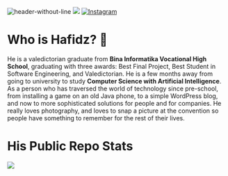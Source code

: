 ![header-without-line](https://github.com/user-attachments/assets/1239e832-4882-4014-b552-d6ea3badca4a)
[![](https://visitcount.itsvg.in/api?id=hafidzmrizky&icon=0&color=0)](https://visitcount.itsvg.in)
[![Instagram](https://img.shields.io/badge/Instagram-%23E4405F.svg?logo=Instagram&logoColor=white)](https://instagram.com/hafidzmrizky) 
# **Who is Hafidz?** 🤫
He is a valedictorian graduate from **Bina Informatika Vocational High School**, graduating with three awards: Best Final Project, Best Student in Software Engineering, and Valedictorian. He is a few months away from going to university to study **Computer Science with Artificial Intelligence**. As a person who has traversed the world of technology since pre-school, from installing a game on an old Java phone, to a simple WordPress blog, and now to more sophisticated solutions for people and for companies. He really loves photography, and loves to snap a picture at the convention so people have something to remember for the rest of their lives. 

# **His Public Repo Stats**
![](https://github-readme-stats.vercel.app/api/top-langs/?username=hafidzmrizky&theme=dark&hide_border=false&include_all_commits=true&count_private=false&layout=compact)


<!--
**hafidzmrizky/hafidzmrizky** is a ✨ _special_ ✨ repository because its `README.md` (this file) appears on your GitHub profile.

# 📊 GitHub Stats:
![](https://github-readme-stats.vercel.app/api?username=hafidzmrizky&theme=dark&hide_border=false&include_all_commits=false&count_private=false)<br/>
![](https://github-readme-streak-stats.herokuapp.com/?user=hafidzmrizky&theme=dark&hide_border=false)<br/>

### 🔝 Top Contributed Repo
![](https://github-contributor-stats.vercel.app/api?username=hafidzmrizky&limit=5&theme=dark&combine_all_yearly_contributions=true)


Here are some ideas to get you started:

- 🔭 I’m currently working on ...
- 🌱 I’m currently learning ...
- 👯 I’m looking to collaborate on ...
- 🤔 I’m looking for help with ...
- 💬 Ask me about ...
- 📫 How to reach me: ...
- 😄 Pronouns: ...
- ⚡ Fun fact: ...
-->
